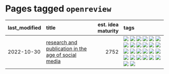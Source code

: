 # Pages tagged `openreview`

|last_modified|title|est. idea maturity|tags
|:---|:---|---:|:---|
|2022-10-30|[research and publication in the age of social media](../research-and-social.md)|2752|[![](https://img.shields.io/badge/tag-arxiv-394ee4)](../tags/arxiv.md) [![](https://img.shields.io/badge/tag-citation-cc5ed7)](../tags/citation.md) [![](https://img.shields.io/badge/tag-corrections-dd597e)](../tags/corrections.md) [![](https://img.shields.io/badge/tag-credit-e8ae48)](../tags/credit.md) [![](https://img.shields.io/badge/tag-curation-b5ec2c)](../tags/curation.md) [![](https://img.shields.io/badge/tag-discoverability-f76896)](../tags/discoverability.md) [![](https://img.shields.io/badge/tag-discussion-1743a)](../tags/discussion.md) [![](https://img.shields.io/badge/tag-feed-0e5ec)](../tags/feed.md) [![](https://img.shields.io/badge/tag-git-36f98)](../tags/git.md) [![](https://img.shields.io/badge/tag-github-3a9a4f)](../tags/github.md) [![](https://img.shields.io/badge/tag-historyofscience-d9f12f)](../tags/historyofscience.md) [![](https://img.shields.io/badge/tag-mastodon-fe76cf)](../tags/mastodon.md) [![](https://img.shields.io/badge/tag-openreview-8fb3d)](../tags/openreview.md) [![](https://img.shields.io/badge/tag-paperswithcode-8a140)](../tags/paperswithcode.md) [![](https://img.shields.io/badge/tag-platform-83cbca)](../tags/platform.md) [![](https://img.shields.io/badge/tag-publication-2b1421)](../tags/publication.md) [![](https://img.shields.io/badge/tag-reproducibility-e33481)](../tags/reproducibility.md) [![](https://img.shields.io/badge/tag-research-b59164)](../tags/research.md) [![](https://img.shields.io/badge/tag-retractions-2b1224)](../tags/retractions.md) [![](https://img.shields.io/badge/tag-search-869cae)](../tags/search.md) [![](https://img.shields.io/badge/tag-socialmedia-3c7f53)](../tags/socialmedia.md) [![](https://img.shields.io/badge/tag-stackoverflow-22d494)](../tags/stackoverflow.md) [![](https://img.shields.io/badge/tag-subscription-90446b)](../tags/subscription.md) [![](https://img.shields.io/badge/tag-transparency-35d2ce)](../tags/transparency.md) [![](https://img.shields.io/badge/tag-twitter-8e95e2)](../tags/twitter.md) [![](https://img.shields.io/badge/tag-validation-be4650)](../tags/validation.md)|
